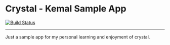 Crystal - Kemal Sample App
===

[![Build Status](https://travis-ci.org/MisterBianco/Kemal-Crystal-Learning.svg?branch=master)](https://travis-ci.org/MisterBianco/Kemal-Crystal-Learning)

---

Just a sample app for my personal learning and enjoyment of crystal.
